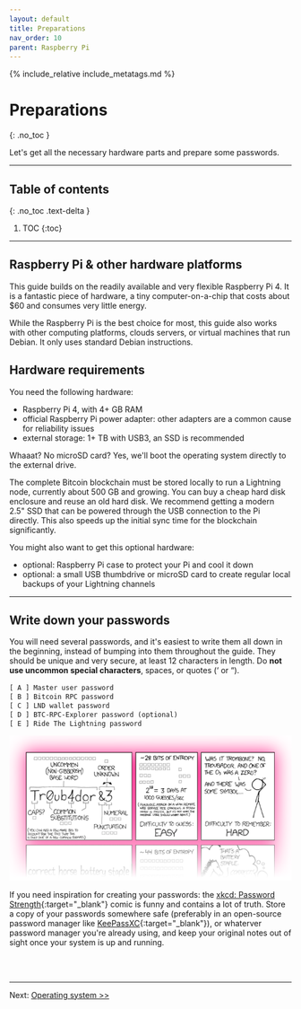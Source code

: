 ```yaml
---
layout: default
title: Preparations
nav_order: 10
parent: Raspberry Pi
---
```

<!-- markdownlint-disable MD014 MD022 MD025 MD040 -->
{% include_relative include_metatags.md %}

# Preparations
{: .no_toc }

Let's get all the necessary hardware parts and prepare some passwords.

---

## Table of contents
{: .no_toc .text-delta }

1. TOC
{:toc}

---

## Raspberry Pi & other hardware platforms
This guide builds on the readily available and very flexible Raspberry Pi 4.
It is a fantastic piece of hardware, a tiny computer-on-a-chip that costs about $60 and consumes very little energy.

While the Raspberry Pi is the best choice for most, this guide also works with other computing platforms, clouds servers, or virtual machines that run Debian.
It only uses standard Debian instructions.

## Hardware requirements

You need the following hardware:

* Raspberry Pi 4, with 4+ GB RAM
* official Raspberry Pi power adapter: other adapters are a common cause for reliability issues
* external storage: 1+ TB with USB3, an SSD is recommended

Whaaat? No microSD card? Yes, we'll boot the operating system directly to the external drive.

The complete Bitcoin blockchain must be stored locally to run a Lightning node, currently about 500 GB and growing.
You can buy a cheap hard disk enclosure and reuse an old hard disk.
We recommend getting a modern 2.5" SSD that can be powered through the USB connection to the Pi directly.
This also speeds up the initial sync time for the blockchain significantly.

You might also want to get this optional hardware:

* optional: Raspberry Pi case to protect your Pi and cool it down
* optional: a small USB thumbdrive or microSD card to create regular local backups of your Lightning channels

---

## Write down your passwords

You will need several passwords, and it's easiest to write them all down in the beginning, instead of bumping into them throughout the guide.
They should be unique and very secure, at least 12 characters in length. Do **not use uncommon special characters**, spaces, or quotes (‘ or “).

```console
[ A ] Master user password
[ B ] Bitcoin RPC password
[ C ] LND wallet password
[ D ] BTC-RPC-Explorer password (optional)
[ E ] Ride The Lightning password
```

![xkcd: Password Strength](images/preparations_xkcd.png)

If you need inspiration for creating your passwords: the [xkcd: Password Strength](https://xkcd.com/936/){:target="_blank"} comic is funny and contains a lot of truth.
Store a copy of your passwords somewhere safe (preferably in an open-source password manager like [KeePassXC](https://keepassxc.org/){:target="_blank"}), or whaterver password manager you're already using, and keep your original notes out of sight once your system is up and running.

<br /><br />

---

Next: [Operating system >>](operating-system.md)

